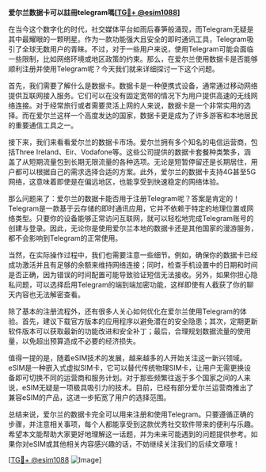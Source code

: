 **爱尔兰数据卡可以註冊telegram嗎[[TG💪+ @esim1088](https://t.me/s/esim1088)]**

在当今这个数字化的时代，社交媒体平台如雨后春笋般涌现，而Telegram无疑是其中最耀眼的一颗明星。作为一款功能强大且安全的即时通讯工具，Telegram吸引了全球无数用户的青睐。不过，对于一些用户来说，使用Telegram可能会面临一些限制，比如网络环境或地区政策的约束。那么，在爱尔兰使用数据卡是否能够顺利注册并使用Telegram呢？今天我们就来详细探讨一下这个问题。

首先，我们需要了解什么是数据卡。数据卡是一种便携式设备，通常通过移动网络提供互联网接入服务。它们可以在没有固定宽带的情况下为用户提供高速的无线网络连接。对于经常旅行或者需要灵活上网的人来说，数据卡是一个非常实用的选择。而在爱尔兰这样一个高度发达的国家，数据卡更是成为了许多游客和本地居民的重要通信工具之一。

接下来，我们来看看爱尔兰的数据卡市场。爱尔兰拥有多个知名的电信运营商，包括Three Ireland、Eir、Vodafone等。这些公司提供的数据卡套餐种类繁多，涵盖了从短期流量包到长期无限流量的各种选项。无论是短暂停留还是长期居住，用户都可以根据自己的需求选择合适的方案。此外，爱尔兰的数据卡支持4G甚至5G网络，这意味着即使是在偏远地区，也能享受到快速稳定的网络体验。

那么问题来了：爱尔兰的数据卡能否用于注册Telegram呢？答案是肯定的！Telegram是一款基于云存储的即时通讯应用，它并不依赖于特定的地理位置或网络类型。只要你的设备能够正常访问互联网，就可以轻松地完成Telegram账号的创建与登录。因此，无论你是使用爱尔兰本地的数据卡还是其他国家的漫游服务，都不会影响到Telegram的正常使用。

当然，在实际操作过程中，我们也需要注意一些细节。例如，确保你的数据卡已经成功激活并且有足够的余额来维持网络连接；同时，检查手机设置中的日期和时间是否正确，因为错误的时间配置可能导致验证短信无法接收。另外，如果你担心隐私问题，可以选择启用Telegram的端到端加密功能，这样即使有人截获了你的聊天内容也无法解密查看。

除了基本的注册流程外，还有很多人关心如何优化在爱尔兰使用Telegram的体验。首先，建议下载官方版本的应用程序以避免潜在的安全隐患；其次，定期更新软件版本可以获取最新的功能改进和安全补丁；最后，合理规划数据流量的使用量，以免超出预算造成不必要的经济损失。

值得一提的是，随着eSIM技术的发展，越来越多的人开始关注这一新兴领域。eSIM是一种嵌入式虚拟SIM卡，它可以替代传统物理SIM卡，让用户无需更换设备即可切换不同的运营商和服务计划。对于那些频繁往返于多个国家之间的人来说，eSIM无疑是一项极具吸引力的技术。目前，已经有部分爱尔兰运营商推出了兼容eSIM的产品，这进一步拓宽了用户的选择范围。

总结来说，爱尔兰的数据卡完全可以用来注册和使用Telegram。只要遵循正确的步骤，并注意相关事项，每个人都能享受到这款优秀社交软件带来的便利与乐趣。希望本文能帮助大家更好地理解这一话题，并为未来可能遇到的问题提供参考。如果你对eSIM或其他相关内容感兴趣的话，不妨继续关注我们的后续文章哦！

[[TG💪+ @esim1088](https://t.me/s/esim1088) ![Image](https://i.postimg.cc/4NQfJmqS/Snipaste-2025-05-13-00-14-12.png)]